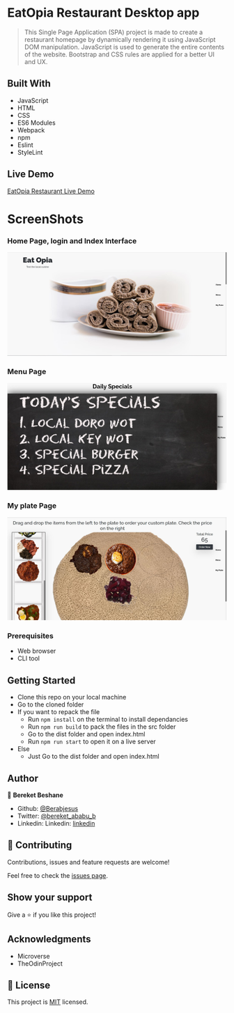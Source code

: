 # EatOpia Restaurant Desktop app

> This Single Page Application (SPA) project is made to create a restaurant homepage by dynamically rendering it using JavaScript DOM manipulation. JavaScript is used to generate the entire contents of the website. Bootstrap and CSS rules are applied for a better UI and UX. 

## Built With

- JavaScript
- HTML
- CSS
- ES6 Modules
- Webpack
- npm
- Eslint
- StyleLint

## Live Demo

[EatOpia Restaurant Live Demo](https://raw.githack.com/Berabjesus/EatOpia-Restaurant-Page/development/dist/index.html#)

# ScreenShots
### Home Page, login and Index Interface
<img src="./public/ss1.JPG" width="auto" height="auto" />

### Menu Page
<img src="./public/ss2.JPG" width="auto" height="auto" />

### My plate Page
<img src="./public/ss3.1.JPG" width="auto" height="auto" />

### Prerequisites
- Web browser
- CLI tool

## Getting Started
- Clone this repo on your local machine
- Go to the cloned folder
- If you want to repack the file
  - Run `npm install` on the terminal to install dependancies
  - Run `npm run build` to pack the files in the src folder
  - Go to the dist folder and open index.html
  - Run `npm run start` to open it on a live server
- Else
  - Just Go to the dist folder and open index.html

## Author

👤 **Bereket Beshane**

- Github: [@Berabjesus](https://github.com/Berabjesus)
- Twitter: [@bereket_ababu_b](https://twitter.com/bereket_ababu_b)
- Linkedin: Linkedin: [linkedin](https://www.linkedin.com/in/bereket-beshane-a1b75a1a9/) 

## 🤝 Contributing

Contributions, issues and feature requests are welcome!

Feel free to check the [issues page](https://github.com/Berabjesus/EatOpia-Restaurant-Page/issues).

## Show your support

Give a ⭐️ if you like this project!

## Acknowledgments
- Microverse
- TheOdinProject

## 📝 License

This project is [MIT](lic.url) licensed.
